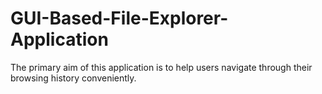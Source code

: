 # GUI-Based-File-Explorer-Application
The primary aim of this application is to help users navigate through their browsing history conveniently.
